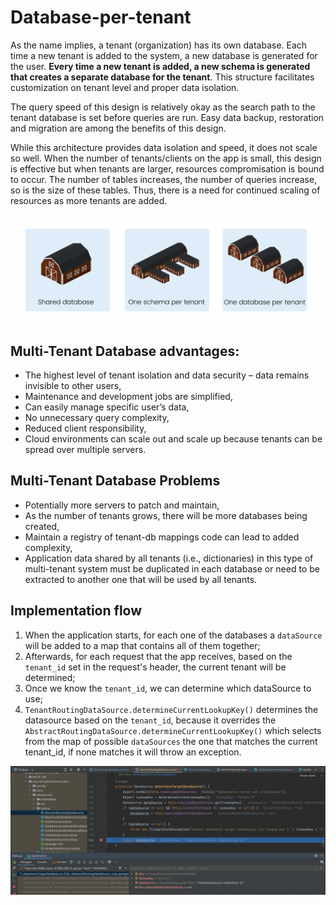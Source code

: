 # Database-per-tenant

As the name implies, a tenant (organization) has its own database. Each time a new tenant is added to the system, a new
database is generated for the user. **Every time a new tenant is added, a new schema is generated that creates a
separate database for the tenant**. This structure facilitates customization on tenant level and proper data isolation.

The query speed of this design is relatively okay as the search path to the tenant database is set before queries are
run. Easy data backup, restoration and migration are among the benefits of this design.

While this architecture provides data isolation and speed, it does not scale so well. When the number of
tenants/clients on the app is small, this design is effective but when tenants are larger, resources compromisation is
bound to occur. The number of tables increases, the number of queries increase, so is the size of these tables. Thus,
there is a need for continued scaling of resources as more tenants are added.

![](multitenancy.png)

## Multi-Tenant Database advantages:

- The highest level of tenant isolation and data security – data remains invisible to other users,
- Maintenance and development jobs are simplified,
- Can easily manage specific user’s data,
- No unnecessary query complexity,
- Reduced client responsibility,
- Cloud environments can scale out and scale up because tenants can be spread over multiple servers.

## Multi-Tenant Database Problems

- Potentially more servers to patch and maintain,
- As the number of tenants grows, there will be more databases being created,
- Maintain a registry of tenant-db mappings code can lead to added complexity,
- Application data shared by all tenants (i.e., dictionaries) in this type of multi-tenant system must be duplicated in
  each database or need to be extracted to another one that will be used by all tenants.

## Implementation flow

1. When the application starts, for each one of the databases a `dataSource` will be added to a map that contains all of
   them together;
2. Afterwards, for each request that the app receives, based on the `tenant_id` set in the request's header, the current
   tenant will be determined;
3. Once we know the `tenant_id`, we can determine which dataSource to use;
4. `TenantRoutingDataSource.determineCurrentLookupKey()` determines the datasource based on the `tenant_id`, because it
   overrides the `AbstractRoutingDataSource.determineCurrentLookupKey()` which selects from the map of possible
   `dataSources` the one that matches the current tenant_id, if none matches it will throw an exception. 

![](determine_dataSource.png)
